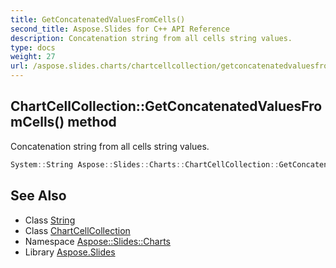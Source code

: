 ```yaml
---
title: GetConcatenatedValuesFromCells()
second_title: Aspose.Slides for C++ API Reference
description: Concatenation string from all cells string values.
type: docs
weight: 27
url: /aspose.slides.charts/chartcellcollection/getconcatenatedvaluesfromcells/
---
```

## ChartCellCollection::GetConcatenatedValuesFromCells() method


Concatenation string from all cells string values.

```cpp
System::String Aspose::Slides::Charts::ChartCellCollection::GetConcatenatedValuesFromCells() override
```

## See Also

* Class [String](../../../system/string/)
* Class [ChartCellCollection](../)
* Namespace [Aspose::Slides::Charts](../../)
* Library [Aspose.Slides](../../../)